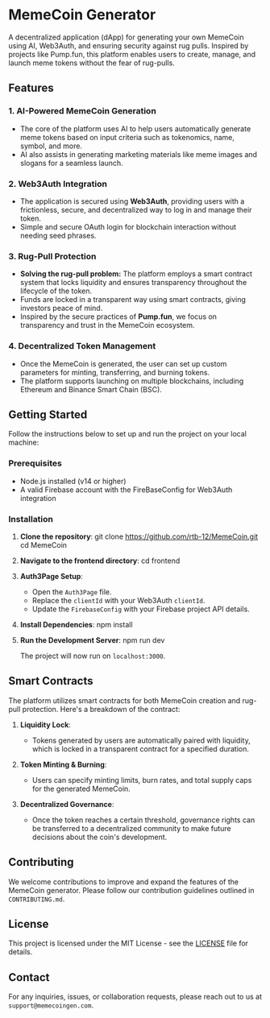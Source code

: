 # MemeCoin Generator

A decentralized application (dApp) for generating your own MemeCoin using AI, Web3Auth, and ensuring security against rug pulls. Inspired by projects like Pump.fun, this platform enables users to create, manage, and launch meme tokens without the fear of rug-pulls.

## Features

### 1. **AI-Powered MemeCoin Generation**
   - The core of the platform uses AI to help users automatically generate meme tokens based on input criteria such as tokenomics, name, symbol, and more.
   - AI also assists in generating marketing materials like meme images and slogans for a seamless launch.

### 2. **Web3Auth Integration**
   - The application is secured using **Web3Auth**, providing users with a frictionless, secure, and decentralized way to log in and manage their token.
   - Simple and secure OAuth login for blockchain interaction without needing seed phrases.

### 3. **Rug-Pull Protection**
   - **Solving the rug-pull problem:** The platform employs a smart contract system that locks liquidity and ensures transparency throughout the lifecycle of the token.
   - Funds are locked in a transparent way using smart contracts, giving investors peace of mind.
   - Inspired by the secure practices of **Pump.fun**, we focus on transparency and trust in the MemeCoin ecosystem.

### 4. **Decentralized Token Management**
   - Once the MemeCoin is generated, the user can set up custom parameters for minting, transferring, and burning tokens.
   - The platform supports launching on multiple blockchains, including Ethereum and Binance Smart Chain (BSC).

## Getting Started

Follow the instructions below to set up and run the project on your local machine:

### Prerequisites

- Node.js installed (v14 or higher)
- A valid Firebase account with the FireBaseConfig for Web3Auth integration

### Installation

1. **Clone the repository**:
   git clone https://github.com/rtb-12/MemeCoin.git
   cd MemeCoin

2. **Navigate to the frontend directory**:
   cd frontend

3. **Auth3Page Setup**:
   - Open the `Auth3Page` file.
   - Replace the `clientId` with your Web3Auth `clientId`.
   - Update the `FirebaseConfig` with your Firebase project API details.

4. **Install Dependencies**:
   npm install

5. **Run the Development Server**:
   npm run dev

   The project will now run on `localhost:3000`.

## Smart Contracts

The platform utilizes smart contracts for both MemeCoin creation and rug-pull protection. Here's a breakdown of the contract:

1. **Liquidity Lock**:
   - Tokens generated by users are automatically paired with liquidity, which is locked in a transparent contract for a specified duration.

2. **Token Minting & Burning**:
   - Users can specify minting limits, burn rates, and total supply caps for the generated MemeCoin.

3. **Decentralized Governance**:
   - Once the token reaches a certain threshold, governance rights can be transferred to a decentralized community to make future decisions about the coin's development.

## Contributing

We welcome contributions to improve and expand the features of the MemeCoin generator. Please follow our contribution guidelines outlined in `CONTRIBUTING.md`.

## License

This project is licensed under the MIT License - see the [LICENSE](LICENSE) file for details.

## Contact

For any inquiries, issues, or collaboration requests, please reach out to us at `support@memecoingen.com`.
